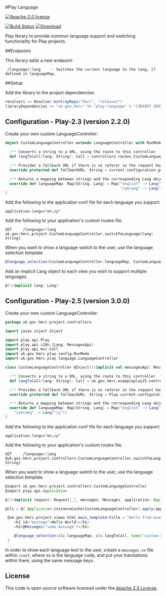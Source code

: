 #Play Language

[![Apache-2.0 license](http://img.shields.io/badge/license-Apache-brightgreen.svg)](http://www.apache.org/licenses/LICENSE-2.0.html)

[![Build Status](https://travis-ci.org/hmrc/play-language.svg)](https://travis-ci.org/hmrc/play-language) [ ![Download](https://api.bintray.com/packages/hmrc/releases/play-language/images/download.svg) ](https://bintray.com/hmrc/releases/play-language/_latestVersion)

Play library to provide common language support and switching functionality for Play projects.

##Endpoints

This library adds a new endpoint:

```
 /language/:lang     - Switches the current language to the lang, if defined in languageMap.
```

##Setup

Add the library to the project dependencies:

``` scala
resolvers += Resolver.bintrayRepo("hmrc", "releases")
libraryDependencies += "uk.gov.hmrc" %% "play-language" % "[INSERT VERSION]"
```

## Configuration - Play-2.3 (version 2.2.0)

Create your own custom LanguageController:

``` scala
object CustomLanguageController extends LanguageController with RunMode {
  
  /** Converts a string to a URL, using the route to this controller. **/
  def langToCall(lang: String): Call = controllers.routes.CustomLanguageController.switchToLanguage(lang)

  /** Provides a fallback URL if there is no referer in the request header. **/
  override protected def fallbackURL: String = current.configuration.getString(s"$env.language.fallbackUrl").getOrElse("/")

  /** Returns a mapping between strings and the corresponding Lang object. **/
  override def languageMap: Map[String, Lang] = Map("english" -> Lang("en"),
                                                    "cymraeg" -> Lang("cy-GB"))
}
```

Add the following to the application conf file for each language you support:

```
application.langs="en,cy"
```

Add the following to your application's custom routes file. 

```
GET     /language/:lang       uk.gov.hmrc.project.CustomLanguageController.switchToLanguage(lang: String)
```

When you want to show a language switch to the user, use the language selection template.

``` scala
@language_selection(CustomLanguageController.languageMap, CustomLanguageController.langToCall, Some("custom-class"))
```

Add an implicit Lang object to each view you wish to support multiple languages.

``` scala
@()(implicit lang: Lang)
```

## Configuration - Play-2.5 (version 3.0.0)

Create your own custom LanguageController:

``` scala
package uk.gov.hmrc.project.controllers

import javax.inject.Inject

import play.api.Play
import play.api.i18n.{Lang, MessagesApi}
import play.api.mvc.Call
import uk.gov.hmrc.play.config.RunMode
import uk.gov.hmrc.play.language.LanguageController

class CustomLanguageController @Inject()(implicit val messagesApi: MessagesApi) extends LanguageController with RunMode {

  /** Converts a string to a URL, using the route to this controller. **/
  def langToCall(lang: String): Call = uk.gov.hmrc.exampleplay25.controllers.routes.CustomLanguageController.switchToLanguage(lang)

  /** Provides a fallback URL if there is no referer in the request header. **/
  override protected def fallbackURL: String = Play.current.configuration.getString(s"$env.language.fallbackUrl").getOrElse("/")

  /** Returns a mapping between strings and the corresponding Lang object. **/
  override def languageMap: Map[String, Lang] = Map("english" -> Lang("en"),
    "cymraeg" -> Lang("cy"))
}
```

Add the following to the application conf file for each language you support:

```
application.langs="en,cy"
```

Add the following to your application's custom routes file.

```
GET     /language/:lang       @uk.gov.hmrc.project.controllers.CustomLanguageController.switchToLanguage(lang: String)
```

When you want to show a language switch to the user, use the language selection template.

``` scala
@import uk.gov.hmrc.project.controllers.CustomLanguageController
@import play.api.Application

@()(implicit request: Request[_], messages: Messages, application: Application)

@clc = @{ Application.instanceCache[CustomLanguageController].apply(application) }

 @uk.gov.hmrc.project.views.html.main_template(title = "Hello from example-play-25-frontend", bodyClasses = None) {
    <h1 id="message">Hello World!</h1>
    <h2>@Messages("some.message")</h2>

    @language_selection(clc.languageMap, clc.langToCall, Some("custom-class"))
 }
```

In order to show each language text to the user, create a `messages.xx` file within `/conf`, where xx is the language code, and put your translations within there, using the same message keys.


## License ##
 
This code is open source software licensed under the [Apache 2.0 License]("http://www.apache.org/licenses/LICENSE-2.0.html").
